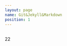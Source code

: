 ```yaml
---
layout: page
name: Git&Jekyll&Markdown
position: 1
---
```


## <a href="http://www.ruanyifeng.com/blog/2012/08/blogging_with_jekyll.html"></a>
22